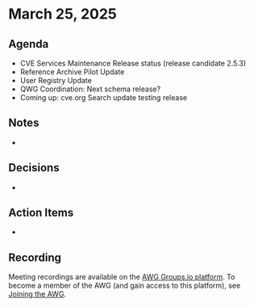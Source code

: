 # March 25, 2025

## Agenda

* CVE Services Maintenance Release status (release candidate 2.5.3)
* Reference Archive Pilot Update
* User Registry Update
* QWG Coordination: Next schema release?
* Coming up: cve.org Search update testing release

## Notes

*

## Decisions

*

## Action Items

*

## Recording

Meeting recordings are available on the [AWG Groups.io platform](https://cve-cwe-programs.groups.io/g/AWG/files/MeetingRecordings).
To become a member of the AWG (and gain access to this platform), see [Joining the AWG](https://github.com/CVEProject/automation-working-group?tab=readme-ov-file#joining-the-awg).
